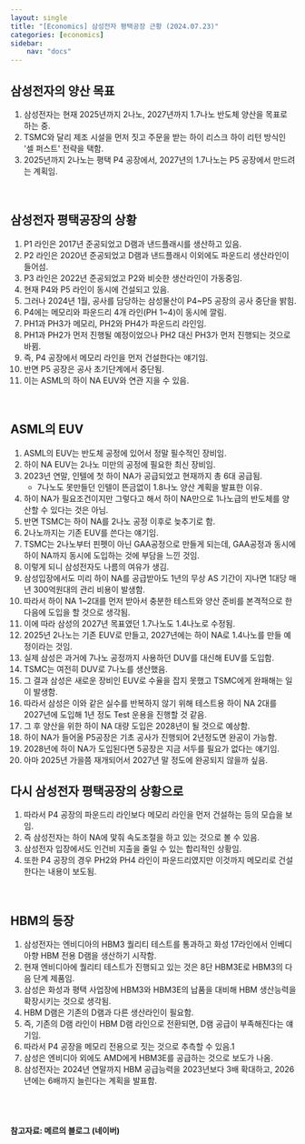 ```yaml
---
layout: single
title: "[Economics] 삼성전자 평택공장 근황 (2024.07.23)"
categories: [economics]
sidebar:
    nav: "docs"
---
```


## 삼성전자의 양산 목표
1. 삼성전자는 현재 2025년까지 2나노, 2027년까지 1.7나노 반도체 양산을 목표로 하는 중.
1. TSMC와 달리 제조 시설을 먼저 짓고 주문을 받는 하이 리스크 하이 리턴 방식인 '셀 퍼스트' 전략을 택함.
1. 2025년까지 2나노는 평택 P4 공장에서, 2027년의 1.7나노는 P5 공장에서 만드려는 계획임.

<br/>

## 삼성전자 평택공장의 상황
1. P1 라인은 2017년 준공되었고 D램과 낸드플래시를 생산하고 있음.
1. P2 라인은 2020년 준공되었고 D램과 낸드플래시 이외에도 파운드리 생산라인이 들어섬.
1. P3 라인은 2022년 준공되었고 P2와 비슷한 생산라인이 가동중임.
1. 현재 P4와 P5 라인이 동시에 건설되고 있음.
1. 그러나 2024년 1월, 공사를 담당하는 삼성물산이 P4~P5 공장의 공사 중단을 밝힘.
1. P4에는 메모리와 파운드리 4개 라인(PH 1~4)이 동시에 깔림.
1. PH1과 PH3가 메모리, PH2와 PH4가 파운드리 라인임.
1. PH1과 PH2가 먼저 진행될 예정이었으나 PH2 대신 PH3가 먼저 진행되는 것으로 바뀜.
1. 즉, P4 공장에서 메모리 라인을 먼저 건설한다는 얘기임.
1. 반면 P5 공장은 공사 초기단계에서 중단됨.
1. 이는 ASML의 하이 NA EUV와 연관 지을 수 있음.

 <br/>

## ASML의 EUV
1. ASML의 EUV는 반도체 공정에 있어서 정말 필수적인 장비임.
1. 하이 NA EUV는 2나노 미만의 공정에 필요한 최신 장비임.
1. 2023년 연말, 인텔에 첫 하이 NA가 공급되었고 현재까지 총 6대 공급됨.
    - 7나노도 못만들던 인텔이 뜬금없이 1.8나노 양산 계획을 발표한 이유.
1. 하이 NA가 필요조건이지만 그렇다고 해서 하이 NA만으로 1나노급의 반도체를 양산할 수 있다는 것은 아님.
1. 반면 TSMC는 하이 NA를 2나노 공정 이후로 늦추기로 함.
1. 2나노까지는 기존 EUV를 쓴다는 얘기임.
1. TSMC는 2나노부터 핀펫이 아닌 GAA공정으로 만들게 되는데, GAA공정과 동시에 하이 NA까지 동시에 도입하는 것에 부담을 느낀 것임.
1. 이렇게 되니 삼성전자도 나름의 여유가 생김.
1. 삼성입장에서도 미리 하이 NA를 공급받아도 1년의 무상 AS 기간이 지나면 1대당 매년 300억원대의 관리 비용이 발생함.
1. 따라서 하이 NA 1~2대를 먼저 받아서 충분한 테스트와 양산 준비를 본격적으로 한 다음에 도입을 할 것으로 생각됨.
1. 이에 따라 삼성의 2027년 목표였던 1.7나노도 1.4나노로 수정됨.
1. 2025년 2나노는 기존 EUV로 만들고, 2027년에는 하이 NA로 1.4나노를 만들 예정이라는 것임.
1. 실제 삼성은 과거에 7나노 공정까지 사용하던 DUV를 대신해 EUV를 도입함.
1. TSMC는 여전히 DUV로 7나노를 생산했음.
1. 그 결과 삼성은 새로운 장비인 EUV로 수율을 잡지 못했고 TSMC에게 완패해는 일이 발생함.
1. 따라서 삼성은 이와 같은 실수를 반복하지 않기 위해 테스트용 하이 NA 2대를 2027년에 도입해 1년 정도 Test 운용을 진행할 것 같음.
1. 그 후 양산을 위한 하이 NA 대량 도입은 2028년이 될 것으로 예상함.
1. 하이 NA가 들어올 P5공장은 기초 공사가 진행되어 2년정도면 완공이 가능함.
1. 2028년에 하이 NA가 도입된다면 5공장은 지금 서두를 필요가 없다는 얘기임.
1. 아마 2025년 가을쯤 재개되어서 2027년 말 정도에 완공되지 않을까 싶음.

## 다시 삼성전자 평택공장의 상황으로
1. 따라서 P4 공장의 파운드리 라인보다 메모리 라인을 먼저 건설하는 등의 모습을 보임.
1. 즉 삼성전자는 하이 NA에 맟줘 속도조절을 하고 있는 것으로 볼 수 있음.
1. 삼성전자 입장에서도 인건비 지출을 줄일 수 있는 합리적인 상황임.
1. 또한 P4 공장의 경우 PH2와 PH4 라인이 파운드리였지만 이것까지 메모리로 건설한다는 내용이 보도됨.

<br/>

## HBM의 등장
1. 삼성전자는 엔비디아의 HBM3 퀄리티 테스트를 통과하고 화성 17라인에서 인베디아향 HBM 전용 D램을 생산하기 시작함.
1. 현재 엔비디아에 퀄리티 테스트가 진행되고 있는 것은 8단 HBM3E로 HBM3의 다음 단계 제품임.
1. 삼성은 화성과 평택 사업장에 HBM3와 HBM3E의 납품을 대비해 HBM 생산능력을 확장시키는 것으로 생각됨.
1. HBM D램은 기존의 D램과 다른 생산라인이 필요함.
1. 즉, 기존의 D램 라인이 HBM D램 라인으로 전환되면, D램 공급이 부족해진다는 얘기임.
1. 따라서 P4 공장을 메모리 전용으로 짓는 것으로 추측할 수 있음.1
1. 삼성은 엔비디아 외에도 AMD에게 HBM3E를 공급하는 것으로 보도가 나옴.
1. 삼성전자는 2024년 연말까지 HBM 공급능력을 2023년보다 3배 확대하고, 2026년에는 6배까지 늘린다는 계획을 발표함.

<br/>
<br/>

#### 참고자료: 메르의 블로그 (네이버) 